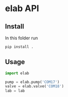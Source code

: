# elab API


## Install

In this folder run

``` python
pip install .

```

## Usage
``` python
import elab

pump = elab.pump('COM17')
valve = elab.valve('COM18')
lab = lab

```